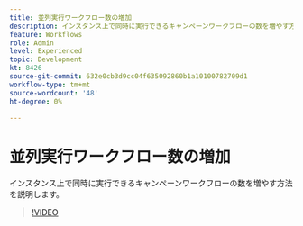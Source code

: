 ```yaml
---
title: 並列実行ワークフロー数の増加
description: インスタンス上で同時に実行できるキャンペーンワークフローの数を増やす方法を説明します。
feature: Workflows
role: Admin
level: Experienced
topic: Development
kt: 8426
source-git-commit: 632e0cb3d9cc04f635092860b1a10100782709d1
workflow-type: tm+mt
source-wordcount: '48'
ht-degree: 0%

---
```



# 並列実行ワークフロー数の増加

インスタンス上で同時に実行できるキャンペーンワークフローの数を増やす方法を説明します。

>[!VIDEO](https://video.tv.adobe.com/v/335982?quality=12)
